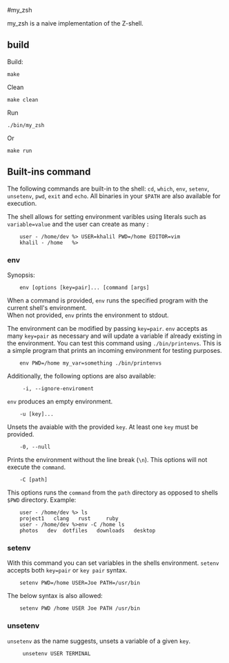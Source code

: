 #my_zsh

my_zsh is a naive implementation of the Z-shell. 


## build

Build:

    make

Clean

    make clean


Run

    ./bin/my_zsh

Or

    make run

## Built-ins command

The following commands are built-in to the shell: `cd`, `which`, `env`, `setenv`, `unsetenv`, `pwd`, `exit` and `echo`. All binaries in your `$PATH` are also available for execution. 

The shell allows for setting environment varibles using literals such as `variable=value` and the user can create as many :

        user - /home/dev %> USER=khalil PWD=/home EDITOR=vim 
        khalil - /home   %> 

### env

Synopsis:

        env [options [key=pair]... [command [args]


When a command is provided, `env` runs the specified program with the current shell's environment.  
When not provided, `env` prints the environment to stdout.

The environment can be modified by passing `key=pair`. `env` accepts as many `key=pair` as necessary and will update a variable if already existing in the environment.
You can test this command using `./bin/printenvs`. This is a simple program that prints an incoming environment for testing purposes.

        env PWD=/home my_var=something ./bin/printenvs

Additionally, the following options are also available:

         -i, --ignore-enviroment

`env` produces an empty environment.

        -u [key]...

Unsets the avaiable with the provided `key`. At least one `key` must be provided.

        -0, --null

Prints the environment without the line break (`\n`). This options will not execute the `command`.

        -C [path]

This options runs the `command` from the `path` directory as opposed to shells `$PWD` directory. Example:

        user - /home/dev %> ls  
        project1   clang   rust     ruby
        user - /home/dev %>env -C /home ls  
        photos   dev  dotfiles   downloads   desktop

### setenv

With this command you can set variables in the shells environment. `setenv` accepts both `key=pair` or `key pair` syntax.

        setenv PWD=/home USER=Joe PATH=/usr/bin

The below syntax is also allowed:

        setenv PWD /home USER Joe PATH /usr/bin


### unsetenv


`unsetenv` as the name suggests, unsets a variable of a given `key`.


         unsetenv USER TERMINAL

